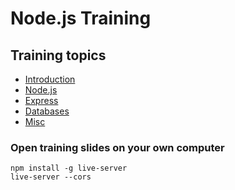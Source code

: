 # Node.js Training

## Training topics

- [Introduction](intro/README.md)
- [Node.js](node/README.md)
- [Express](express/README.md)
- [Databases](databases/README.md)
- [Misc](misc/README.md)

### Open training slides on your own computer

    npm install -g live-server
    live-server --cors
